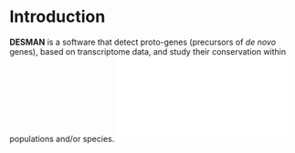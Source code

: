 # Introduction

**DESMAN** is a software that detect proto-genes (precursors of _de novo_ genes), based on transcriptome data, and study their conservation within populations and/or species.
![Figure 1](flowchart_DESMAN.pdf)
<sub></sub>

